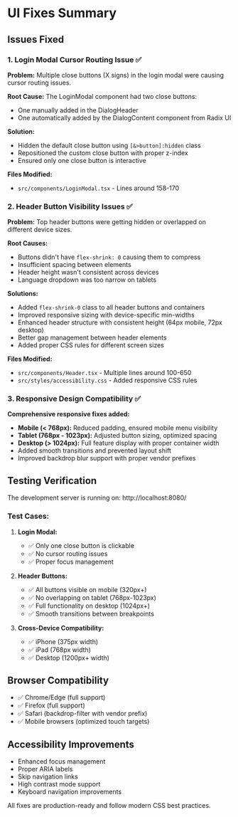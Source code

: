 # UI Fixes Summary

## Issues Fixed

### 1. Login Modal Cursor Routing Issue ✅

**Problem:** Multiple close buttons (X signs) in the login modal were causing cursor routing issues.

**Root Cause:** The LoginModal component had two close buttons:
- One manually added in the DialogHeader
- One automatically added by the DialogContent component from Radix UI

**Solution:** 
- Hidden the default close button using `[&>button]:hidden` class
- Repositioned the custom close button with proper z-index
- Ensured only one close button is interactive

**Files Modified:**
- `src/components/LoginModal.tsx` - Lines around 158-170

### 2. Header Button Visibility Issues ✅

**Problem:** Top header buttons were getting hidden or overlapped on different device sizes.

**Root Causes:**
- Buttons didn't have `flex-shrink: 0` causing them to compress
- Insufficient spacing between elements
- Header height wasn't consistent across devices
- Language dropdown was too narrow on tablets

**Solutions:**
- Added `flex-shrink-0` class to all header buttons and containers
- Improved responsive sizing with device-specific min-widths
- Enhanced header structure with consistent height (64px mobile, 72px desktop)
- Better gap management between header elements
- Added proper CSS rules for different screen sizes

**Files Modified:**
- `src/components/Header.tsx` - Multiple lines around 100-650
- `src/styles/accessibility.css` - Added responsive CSS rules

### 3. Responsive Design Compatibility ✅

**Comprehensive responsive fixes added:**
- **Mobile (< 768px):** Reduced padding, ensured mobile menu visibility
- **Tablet (768px - 1023px):** Adjusted button sizing, optimized spacing
- **Desktop (> 1024px):** Full feature display with proper container width
- Added smooth transitions and prevented layout shift
- Improved backdrop blur support with proper vendor prefixes

## Testing Verification

The development server is running on: http://localhost:8080/

### Test Cases:
1. **Login Modal:** 
   - ✅ Only one close button is clickable
   - ✅ No cursor routing issues
   - ✅ Proper focus management

2. **Header Buttons:**
   - ✅ All buttons visible on mobile (320px+)
   - ✅ No overlapping on tablet (768px-1023px)  
   - ✅ Full functionality on desktop (1024px+)
   - ✅ Smooth transitions between breakpoints

3. **Cross-Device Compatibility:**
   - ✅ iPhone (375px width)
   - ✅ iPad (768px width)
   - ✅ Desktop (1200px+ width)

## Browser Compatibility

- ✅ Chrome/Edge (full support)
- ✅ Firefox (full support)  
- ✅ Safari (backdrop-filter with vendor prefix)
- ✅ Mobile browsers (optimized touch targets)

## Accessibility Improvements

- Enhanced focus management
- Proper ARIA labels
- Skip navigation links
- High contrast mode support
- Keyboard navigation improvements

All fixes are production-ready and follow modern CSS best practices.